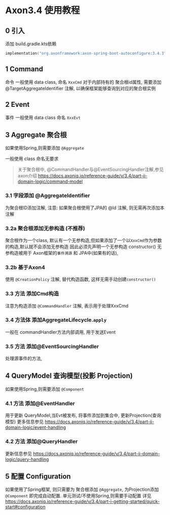 # Axon3.4 使用教程

## 0 引入

添加 build.gradle.kts依赖

```gradle.kts
implementation("org.axonframework:axon-spring-boot-autoconfigure:3.4.3")
```

## 1 Command

命令 一般使用 data class, 命名 `XxxCmd`
对于内部持有的 聚合根id属性, 需要添加 @TargetAggregateIdentifier 注解, 以确保框架能够查询到对应的聚合根实例

## 2 Event

事件 一般使用 data class 命名 `XxxEvt`

## 3 Aggregate 聚合根

如果使用Spring,则需要添加 `@Aggregate`

一般使用 class 命名无要求


> 关于聚合根中, @CommandHandler与@EventSourcingHandler注解,参见
> axon介绍 https://docs.axoniq.io/reference-guide/v/3.4/part-ii-domain-logic/command-model

### 3.1 字段添加 @AggregateIdentifier

为聚合根ID添加注解, 注意: 如果聚合根使用了JPA的 @Id 注解, 则无需再次添加本注解

### 3.2a 聚合根添加无参构造 (不推荐)

聚合根作为一个class, 默认有一个无参构造,但如果添加了一个以`XxxCmd`作为参数的构造,默认就不会添加无参构造 因此必须先声明一个无参构造 constructor()
无参构造被用于 Axon框架的`事件溯源` 和 JPA中(如果有的话),

### 3.2b 基于Axon4

使用 `@CreationPolicy` 注解, 替代构造函数, 这样无需手动创建`constructor()`

### 3.3 方法 添加Cmd构造

注意为构造添加 `@CommandHandler` 注解, 表示用于处理XxxCmd

### 3.4 方法体 添加AggregateLifecycle.`apply`

一般在 commandHandler方法内部调用, 用于发送Event

### 3.5 方法 添加@EventSourcingHandler

处理源事件的方法,

## 4 QueryModel 查询模型(投影 Projection)

如果使用Spring,则需要添加 `@Component`

### 4.1 方法 添加@EventHandler

用于更新 QueryModel,当Evt被发布, 将事件添加到集合中, 更新Projection(查询模型)
更多信息参见 https://docs.axoniq.io/reference-guide/v/3.4/part-ii-domain-logic/event-handling

### 4.2 方法 添加@QueryHandler

更新信息参见 https://docs.axoniq.io/reference-guide/v/3.4/part-ii-domain-logic/query-handling

## 5 配置 Configuration

如果使用了Spring框架, 则只需要为 聚合根添加 `@Aggregate`, 为Projection添加`@Component`
即完成自动配置. 单元测试/不使用Spring,则需要手动配置
详见 https://docs.axoniq.io/reference-guide/v/3.4/part-i-getting-started/quick-start#configuration
